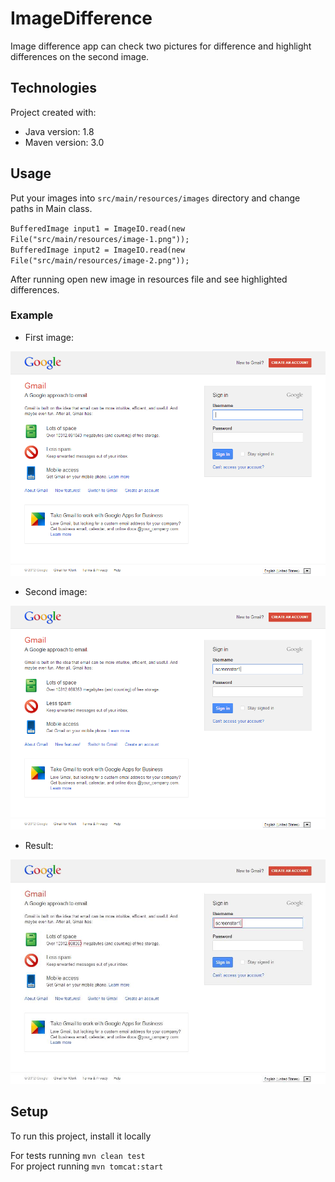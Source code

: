 # ImageDifference

Image difference app can check two pictures for difference and highlight differences on the second image. 

## Technologies

Project created with:
* Java version: 1.8
* Maven version: 3.0

## Usage 

Put your images into `src/main/resources/images` directory and change paths in Main class.

`BufferedImage input1 = ImageIO.read(new File("src/main/resources/image-1.png"));`\
`BufferedImage input2 = ImageIO.read(new File("src/main/resources/image-2.png"));`

After running open new image in resources file and see highlighted differences.

### Example

* First image:

![img.png](img.png)

* Second image:

![img_1.png](img_1.png)

* Result:

![img_2.png](img_2.png)

## Setup

To run this project, install it locally

For tests running `mvn clean test` \
For project running `mvn tomcat:start`